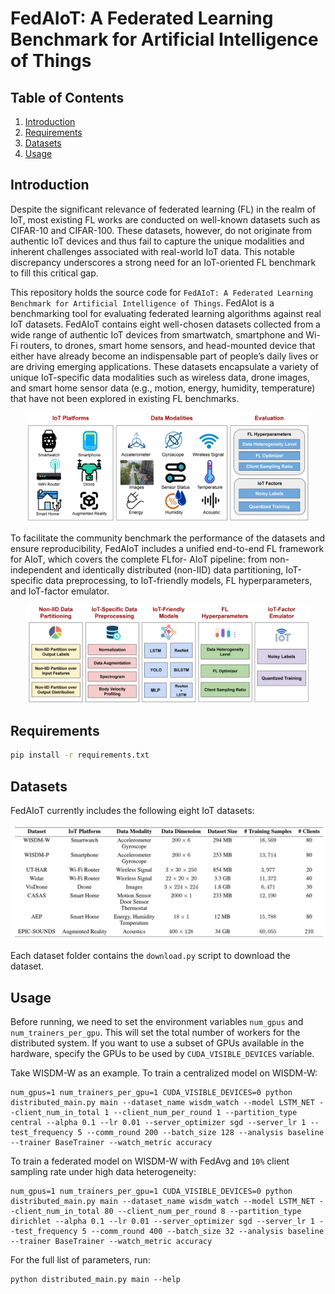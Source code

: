 # FedAIoT: A Federated Learning Benchmark for Artificial Intelligence of Things

## Table of Contents
1. [Introduction](#introduction)
2. [Requirements](#requirements)
3. [Datasets](#datasets)
4. [Usage](#usage)

## Introduction
Despite the significant relevance of federated learning (FL) in the realm of IoT, most existing FL works are conducted on well-known datasets such as CIFAR-10 and CIFAR-100. These datasets, however, do not originate from authentic IoT devices and thus fail to capture the unique modalities and inherent challenges associated with real-world IoT data. This notable discrepancy underscores a strong need for an IoT-oriented FL benchmark to fill this critical gap.

This repository holds the source code for `FedAIoT: A Federated Learning Benchmark for Artificial Intelligence of Things`. FedAIot is a benchmarking tool for evaluating federated learning algorithms against real IoT datasets. FedAIoT contains eight well-chosen datasets collected from a wide range of authentic IoT devices from smartwatch, smartphone and Wi-Fi routers, to drones, smart home sensors, and head-mounted device that either have already become an indispensable part of people’s daily lives or are driving emerging applications. These datasets encapsulate a variety of unique IoT-specific data modalities such as wireless data, drone images, and smart home sensor data (e.g., motion, energy, humidity, temperature) that have not been explored in existing FL benchmarks. 

<p align="center">
<img src="figures/overview.png" alt="comparison" width="90%">
</p>

To facilitate the community benchmark the performance of the datasets and ensure reproducibility, FedAIoT includes a unified end-to-end FL framework for AIoT, which covers the complete FLfor- AIoT pipeline: from non-independent and identically distributed (non-IID) data partitioning, IoT-specific data preprocessing, to IoT-friendly models, FL hyperparameters, and IoT-factor emulator. 

<p align="center">
<img src="figures/pipeline.png" alt="comparison" width="90%">
</p>


## Requirements

```bash
pip install -r requirements.txt
```
## Datasets

FedAIoT currently includes the following eight IoT datasets:

<p align="center">
<img src="figures/datasets.png" alt="comparison" width="100%">
</p>

Each dataset folder contains the `download.py` script to download the dataset.


[//]: # (## Non-IID Partition Scheme)

[//]: # (The partition classes split a large dataset into a list of smaller datasets. Several Partition methods are implemented. )

[//]: # (1. Centralized essentially returns the original dataset as a list of one dataset.)

[//]: # (2. Dirichlet partitions the dataset into a specified number of clients with non-IID dirichlet distribution.)

[//]: # ()
[//]: # (Create a partition object and use that to prtition any centralized dataset. Using the same partition on two )

[//]: # (different data splits will result in the same distribution of data between clients. For example:)

[//]: # (```python)

[//]: # (    partition = DirichletPartition&#40;num_clients=10&#41;)

[//]: # (    train_partition = partition&#40;dataset['train']&#41;)

[//]: # (```)

[//]: # (Here `train_partition` and `test_partition` will have `10` clients with the same relative class and sample  )

[//]: # (distribution.)

[//]: # ()
[//]: # (For more details on implementation: [See here]&#40;https://github.com/AIoT-MLSys-Lab/FedAIoT/blob/61d8147d56f7ef4ea04d43a708f4de523f9e36bc/distributed_main.py#L129-L145&#41;)


[//]: # ([//]: # &#40;## Models&#41;)
[//]: # ()
[//]: # ([//]: # &#40;&#41;)
[//]: # ([//]: # &#40;The experiment supports various models and allows you to use custom models as well. See the models directory for the &#41;)
[//]: # ()
[//]: # ([//]: # &#40;individual implementations of the models for the respective datasets.&#41;)
[//]: # ()
[//]: # (## Training)

[//]: # ()
[//]: # (The experiment supports different federated learning algorithms and partition types. You can configure the experiment settings by modifying the `config.yml` file or passing the required parameters when running the script.)

[//]: # ()
[//]: # (The basic federated learning algorithm is implemented in the `algorithm.base_fl` module. Given an `aggregator` &#40;See )

[//]: # (aggregator module&#41;, `client_trainers` &#40;ray actors for distributed training&#41;, `client_dataset_refs` &#40;ray data )

[//]: # (references&#41;, `client_num_per_round` &#40;Number of clients sampled per round; < total clients&#41;, `global_model`, `round_idx`, )

[//]: # (`scheduler`, `device` &#40;cpu or gpu&#41;, it runs one round of federated learning following vanilla fed avg.)

[//]: # (The following federated learning algorithms are included in the benchmark:)

[//]: # ()
[//]: # (- FedAvg)

[//]: # (- FedAdam)

[//]: # ()
[//]: # ()
[//]: # (Various training options and hyperparameters can be configured, such as the optimizer, learning rate, weight decay, epochs, and more.)

## Usage
Before running, we need to set the environment variables `num_gpus` and `num_trainers_per_gpu`. This will set the total number of workers for the distributed system. If you want to use a subset of GPUs available in the hardware, specify the GPUs to be used by `CUDA_VISIBLE_DEVICES` variable.

Take WISDM-W as an example. To train a centralized model on WISDM-W:

```
num_gpus=1 num_trainers_per_gpu=1 CUDA_VISIBLE_DEVICES=0 python distributed_main.py main --dataset_name wisdm_watch --model LSTM_NET --client_num_in_total 1 --client_num_per_round 1 --partition_type central --alpha 0.1 --lr 0.01 --server_optimizer sgd --server_lr 1 --test_frequency 5 --comm_round 200 --batch_size 128 --analysis baseline --trainer BaseTrainer --watch_metric accuracy
```

To train a federated model on WISDM-W with FedAvg and `10%` client sampling rate under high data heterogeneity:

```
num_gpus=1 num_trainers_per_gpu=1 CUDA_VISIBLE_DEVICES=0 python distributed_main.py main --dataset_name wisdm_watch --model LSTM_NET --client_num_in_total 80 --client_num_per_round 8 --partition_type dirichlet --alpha 0.1 --lr 0.01 --server_optimizer sgd --server_lr 1 --test_frequency 5 --comm_round 400 --batch_size 32 --analysis baseline --trainer BaseTrainer --watch_metric accuracy
```

For the full list of parameters, run:
```
python distributed_main.py main --help
```
